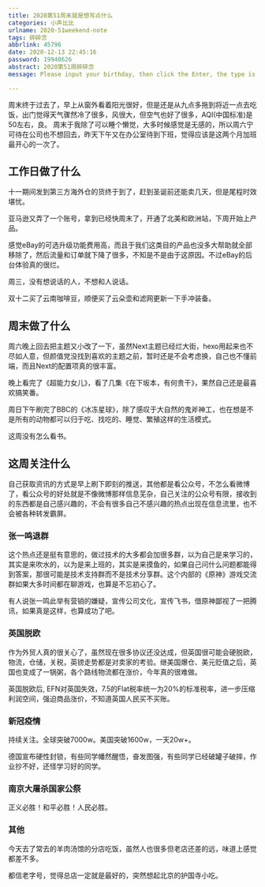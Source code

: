 ```yaml
---
title: 2020第51周末就是想写点什么
categories: 小声比比
urlname: 2020-51weekend-note
tags: 碎碎念
abbrlink: 45796
date: 2020-12-13 22:45:16
password: 19940626
abstract: 2020第51周碎碎念
message: Please input your birthday, then click the Enter, the type is yyyyMMdd.

---
```


周末终于过去了，早上从窗外看着阳光很好，但是还是从九点多拖到将近一点去吃饭，出门觉得天气骤然冷了很多，风很大，但空气也好了很多，AQI(中国标准)是50左右，良。
周末于我除了可以睡个懒觉，大多时候感觉是无感的，所以周六宁可待在公司也不想回去，昨天下午又在办公室待到下班，觉得应该是这两个月加班最开心的一次了。
<!--more-->

## 工作日做了什么
十一期间发到第三方海外仓的货终于到了，赶到圣诞前还能卖几天，但是尾程时效堪忧。

亚马逊又弄了一个账号，拿到已经快周末了，开通了北美和欧洲站，下周开始上产品。

感觉eBay的可选升级功能费用高，而且于我们这类目的产品也没多大帮助就全部移除了，然后流量和订单就下降了很多，不知是不是由于这原因。不过eBay的后台体验真的很烂。

周三，没有想说话的人，不想和人说话。

双十二买了云南咖啡豆，顺便买了云朵壶和滤网更新一下手冲装备。

## 周末做了什么
周六晚上回去把主题又小改了一下，虽然Next主题已经烂大街，hexo用起来也不尽如人意，但颜值党没找到喜欢的主题之前，暂时还是不会考虑换，自己也不懂前端，而且Next的配置项真的很丰富。

晚上看完了《超能力女儿》，看了几集《在下坂本，有何贵干》，果然自己还是最喜欢搞笑番。

周日下午刷完了BBC的《冰冻星球》，除了感叹于大自然的鬼斧神工，也在想是不是所有的动物都可以归于吃、找吃的、睡觉、繁殖这样的生活模式。

这周没有怎么看书。

## 这周关注什么
自己获取资讯的方式是早上刷下即刻的推送，其他都是看公众号，不怎么看微博了，看公众号的好处就是不像微博那样信息芜杂，自己关注的公众号有限，接收到的东西都是自己感兴趣的，不会有很多自己不感兴趣的热点出现在信息流里，也不会被各种转发霸屏。

### 张一鸣退群
这个热点还是挺有意思的，做过技术的大多都会加很多群，以为自己是来学习的，其实是来吹水的，以为是来上班的，其实是来摸鱼的，如果自己问什么问题都能得到答案，那很可能是技术支持群而不是技术分享群。这个内部的《原神》游戏交流群如果大多时间都在聊游戏，也算是不忘初心了。

有人说张一鸣此举有营销的嫌疑，宣传公司文化，宣传飞书，借原神鄙视了一把腾讯，如果真是这样，也算成功了吧。

### 英国脱欧
作为外贸人真的很关心了，虽然现在很多协议还没达成，但英国很可能会硬脱欧，物流，仓储，关税，英镑走势都是对卖家的考验。继美国爆仓、美元贬值之后，英国也变成了一锅粥，各个路线物流都在涨价，今年真的很难做。

英国脱欧后, EFN对英国失效，7.5的Flat税率统一为20%的标准税率，进一步压缩利润空间，强迫商品涨价，不知道英国人民买不买账。

### 新冠疫情
持续关注。全球突破7000w。美国突破1600w，一天20w+。

德国宣布硬性封锁，有些同学幡然醒悟，奋发图强，有些同学已经破罐子破摔，作业抄不好，还怪学习好的同学。

### 南京大屠杀国家公祭
正义必胜！和平必胜！人民必胜。

### 其他
今天去了常去的羊肉汤馆的分店吃饭，虽然人也很多但老店还差的远，味道上感觉都差不多。

都信老字号，觉得总店一定就是最好的，突然想起北京的护国寺小吃。